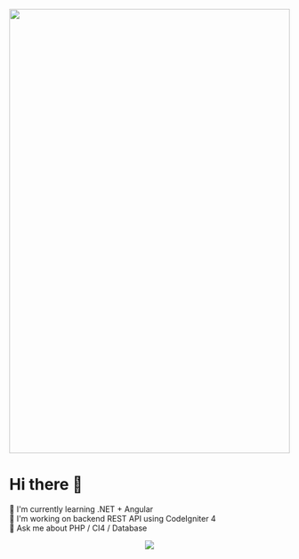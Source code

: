 <p align="center">
  <img src="https://github.com/nttk-aun/nttk-aun/blob/main/assets/dev-gif-new.gif?raw=true" style="width: 100%; max-width: 1000px; height: 800px; max-height: 800px;" />
</p>


# Hi there 👋

🌱 I'm currently learning .NET + Angular  
🔭 I'm working on backend REST API using CodeIgniter 4  
💬 Ask me about PHP / CI4 / Database  

<p align="center">
  <img src="https://github-readme-stats.vercel.app/api?username=nttk-aun&show_icons=true&theme=radical" />
</p>
